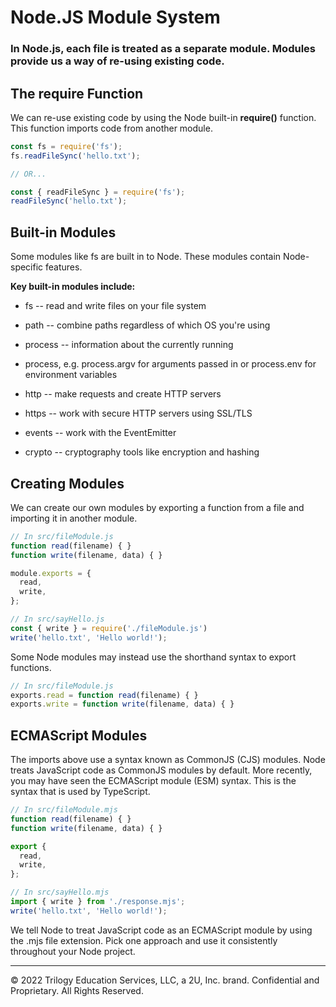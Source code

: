 # Node.JS Module System
### In Node.js, each file is treated as a separate module. Modules provide us a way of re-using existing code.

## The require Function

We can re-use existing code by using the Node built-in **require()** function. This function imports code from another module.

```js
const fs = require('fs');
fs.readFileSync('hello.txt');

// OR...

const { readFileSync } = require('fs');
readFileSync('hello.txt');
```

## Built-in Modules

Some modules like fs are built in to Node. These modules contain Node-specific features.

**Key built-in modules include:**

* fs -- read and write files on your file system

* path -- combine paths regardless of which OS you're using

* process -- information about the currently running 

* process, e.g. process.argv for arguments passed in or process.env for environment variables

* http -- make requests and create HTTP servers

* https -- work with secure HTTP servers using SSL/TLS

* events -- work with the EventEmitter

* crypto -- cryptography tools like encryption and hashing

## Creating Modules

We can create our own modules by exporting a function from a file and importing it in another module.

```js
// In src/fileModule.js
function read(filename) { }
function write(filename, data) { }

module.exports = {
  read,
  write,
};

// In src/sayHello.js
const { write } = require('./fileModule.js')
write('hello.txt', 'Hello world!');
```

Some Node modules may instead use the shorthand syntax to export functions.

```js
// In src/fileModule.js
exports.read = function read(filename) { }
exports.write = function write(filename, data) { }
```

## ECMAScript Modules

The imports above use a syntax known as CommonJS (CJS) modules. Node treats JavaScript code as CommonJS modules by default. More recently, you may have seen the ECMAScript module (ESM) syntax. This is the syntax that is used by TypeScript.

```js
// In src/fileModule.mjs
function read(filename) { }
function write(filename, data) { }

export {
  read,
  write,
};

// In src/sayHello.mjs
import { write } from './response.mjs';
write('hello.txt', 'Hello world!');
```

We tell Node to treat JavaScript code as an ECMAScript module by using the .mjs file extension. Pick one approach and use it consistently throughout your Node project.

---
© 2022 Trilogy Education Services, LLC, a 2U, Inc. brand. Confidential and Proprietary. All Rights Reserved.